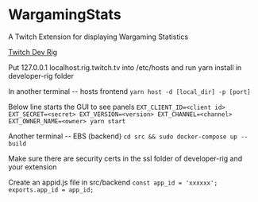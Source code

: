 # WargamingStats

A Twitch Extension for displaying Wargaming Statistics

[Twitch Dev Rig](https://github.com/twitchdev/developer-rig#getting-started)

Put 127.0.0.1 localhost.rig.twitch.tv into /etc/hosts and run yarn install in developer-rig folder

In another terminal -- hosts frontend
`yarn host -d [local_dir] -p [port]`

Below line starts the GUI to see panels
`EXT_CLIENT_ID=<client id> EXT_SECRET=<secret> EXT_VERSION=<version> EXT_CHANNEL=<channel> EXT_OWNER_NAME=<owner> yarn start`

Another terminal -- EBS (backend)
`cd src && sudo docker-compose up --build`

Make sure there are security certs in the ssl folder of developer-rig and your extension

Create an appid.js file in src/backend
`const app_id = 'xxxxxx';`
`exports.app_id = app_id;`
